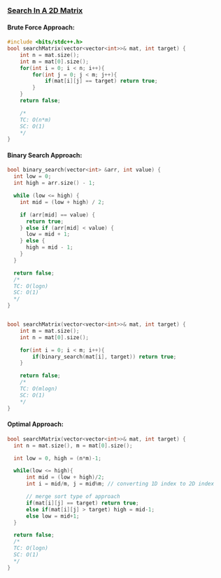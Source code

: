 ### [Search In A 2D Matrix](https://www.codingninjas.com/codestudio/problems/search-in-a-2d-matrix_8230773?challengeSlug=striver-sde-challenge)

#### Brute Force Approach:
```cpp
#include <bits/stdc++.h>
bool searchMatrix(vector<vector<int>>& mat, int target) {
    int n = mat.size();
    int m = mat[0].size();
    for(int i = 0; i < n; i++){
        for(int j = 0; j < m; j++){
            if(mat[i][j] == target) return true;
        }
    }
    return false;

    /*
    TC: O(n*m)
    SC: O(1)
    */
}
```

#### Binary Search Approach:
```cpp
bool binary_search(vector<int> &arr, int value) {
  int low = 0;
  int high = arr.size() - 1;

  while (low <= high) {
    int mid = (low + high) / 2;

    if (arr[mid] == value) {
      return true;
    } else if (arr[mid] < value) {
      low = mid + 1;
    } else {
      high = mid - 1;
    }
  }

  return false;
  /*
  TC: O(logn)
  SC: O(1)
  */
}


bool searchMatrix(vector<vector<int>>& mat, int target) {
    int m = mat.size();
    int n = mat[0].size();

    for(int i = 0; i < m; i++){
        if(binary_search(mat[i], target)) return true;
    }

    return false;
    /*
    TC: O(mlogn)
    SC: O(1)
    */
}
```

#### Optimal Approach:
```cpp
bool searchMatrix(vector<vector<int>>& mat, int target) {
  int n = mat.size(), m = mat[0].size();

  int low = 0, high = (n*m)-1;

  while(low <= high){
      int mid = (low + high)/2;
      int i = mid/m, j = mid%m; // converting 1D index to 2D index

      // merge sort type of approach
      if(mat[i][j] == target) return true;
      else if(mat[i][j] > target) high = mid-1;
      else low = mid+1;
  }

  return false;
  /*
  TC: O(logn)
  SC: O(1)
  */
}
```